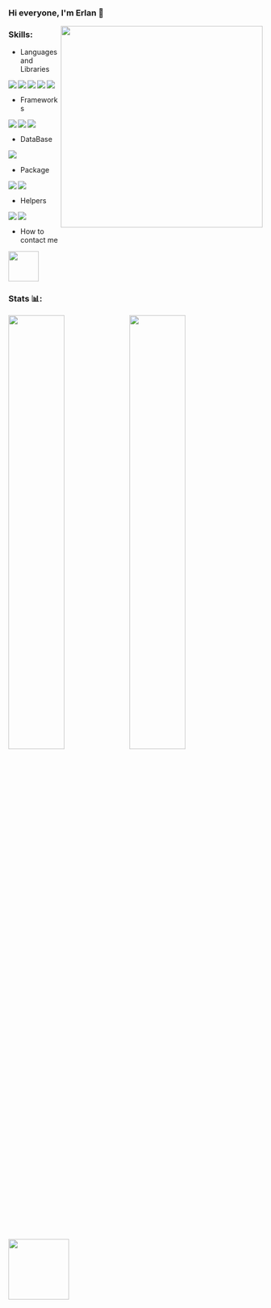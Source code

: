 ### Hi everyone, I'm Erlan 👋

<img width="400px" align="right" src="https://cdn.dribbble.com/users/330915/screenshots/3587000/10_coding_dribbble.gif" />

### Skills:
- Languages and Libraries
 <img align="left" src="https://img.shields.io/badge/html5-%23E34F26.svg?style=for-the-badge&logo=html5&logoColor=white" />
 <img align="left" src="https://img.shields.io/badge/css3-%231572B6.svg?style=for-the-badge&logo=css3&logoColor=white">
 <img align="left" src="https://img.shields.io/badge/SASS-hotpink.svg?style=for-the-badge&logo=SASS&logoColor=white" />
 <img align="left" src="https://img.shields.io/badge/javascript-%23323330.svg?style=for-the-badge&logo=javascript&logoColor=%23F7DF1E" />
 <img src="https://img.shields.io/badge/react-%2320232a.svg?style=for-the-badge&logo=react&logoColor=%2361DAFB" />
 
- Frameworks
<img align="left" src="https://img.shields.io/badge/bootstrap-%23563D7C.svg?style=for-the-badge&logo=bootstrap&logoColor=white">
<img align="left" src="https://img.shields.io/badge/chakra-%234ED1C5.svg?style=for-the-badge&logo=chakraui&logoColor=white" />
<img src="https://img.shields.io/badge/MUI-%230081CB.svg?style=for-the-badge&logo=mui&logoColor=white">

- DataBase
<img src="https://img.shields.io/badge/Firebase-039BE5?style=for-the-badge&logo=Firebase&logoColor=white" />

- Package 
<img align="left" src="https://img.shields.io/badge/NPM-%23000000.svg?style=for-the-badge&logo=npm&logoColor=white" />
<img src="https://img.shields.io/badge/yarn-%232C8EBB.svg?style=for-the-badge&logo=yarn&logoColor=white">

- Helpers
<img align="left" src="https://img.shields.io/badge/-Stackoverflow-FE7A16?style=for-the-badge&logo=stack-overflow&logoColor=white" />
<img src="https://img.shields.io/badge/Codepen-000000?style=for-the-badge&logo=codepen&logoColor=white" />

- How to contact me
<a href="https://t.me/ErlanzZz"> 
 <img width="60px" src="https://icons-for-free.com/iconfiles/png/512/messenger+social+telegram+icon-1320194696007326491.png">
</a>

### Stats 📊:
<img align="left" width="47%" src="https://github-readme-stats.vercel.app/api?username=batyrbek0v&show_icons=true&theme=material-palenight" />
<img align="left" width="47%" src="https://github-readme-stats.vercel.app/api/top-langs/?username=batyrbek0v&layout=compact&theme=material-palenight" />
<img align="bottom" width="120px" src="https://gpvc.arturio.dev/batyrbek0v" />

